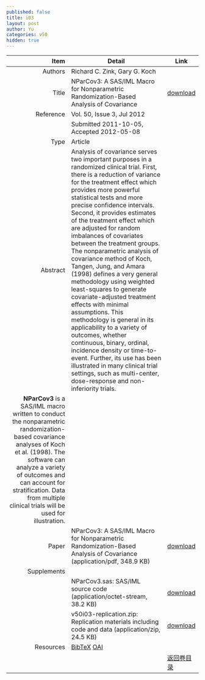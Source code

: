 ```yaml
---
published: false
title: i03
layout: post
author: Yu
categories: v50
hidden: true
---
```


| Item | Detail | Link |
|---:|---|---|
| Authors | Richard C. Zink, Gary G. Koch| |
| Title |NParCov3: A SAS/IML Macro for Nonparametric Randomization-Based Analysis of Covariance | [download](http://www.jstatsoft.org/v50/i03/paper) |
| Reference |Vol. 50, Issue 3, Jul 2012 | |
| | Submitted 2011-10-05, Accepted 2012-05-08| | 
| Type | Article| |
| Abstract | Analysis of covariance serves two important purposes in a randomized clinical trial. First, there is a reduction of variance for the treatment effect which provides more powerful statistical tests and more precise confidence intervals. Second, it provides estimates of the treatment effect which are adjusted for random imbalances of covariates between the treatment groups. The nonparametric analysis of covariance method of Koch, Tangen, Jung, and Amara (1998) defines a very general methodology using weighted least-squares to generate covariate-adjusted treatment effects with minimal assumptions. This methodology is general in its applicability to a variety of outcomes, whether continuous, binary, ordinal, incidence density or time-to-event. Further, its use has been illustrated in many clinical trial settings, such as multi-center, dose-response and non-inferiority trials.| |
 <b>NParCov3</b> is a SAS/IML macro written to conduct the nonparametric randomization-based covariance analyses of Koch et al. (1998). The software can analyze a variety of outcomes and can account for stratification. Data from multiple clinical trials will be used for illustration.| |
| Paper | NParCov3: A SAS/IML Macro for Nonparametric Randomization-Based Analysis of Covariance  (application/pdf, 348.9 KB)| [download](http://www.jstatsoft.org/v50/i03/paper) |
| Supplements | | |
| |NParCov3.sas: SAS/IML source code  (application/octet-stream, 38.2 KB)|  [download](http://www.jstatsoft.org/v50/i03/supp/1) |
| |v50i03-replication.zip: Replication materials including code and data  (application/zip, 24.5 KB)|  [download](http://www.jstatsoft.org/v50/i03/supp/2) |
| Resources | [BibTeX](http://www.jstatsoft.org/v50/i03/bibtex) [OAI](http://www.jstatsoft.org/oai?verb=GetRecord&identifier=oai.jstatsoft/v50/i03&prefix=oai_dc)| |
| |  | [返回卷目录]({{site.baseurl}}/volume/v50.html) |